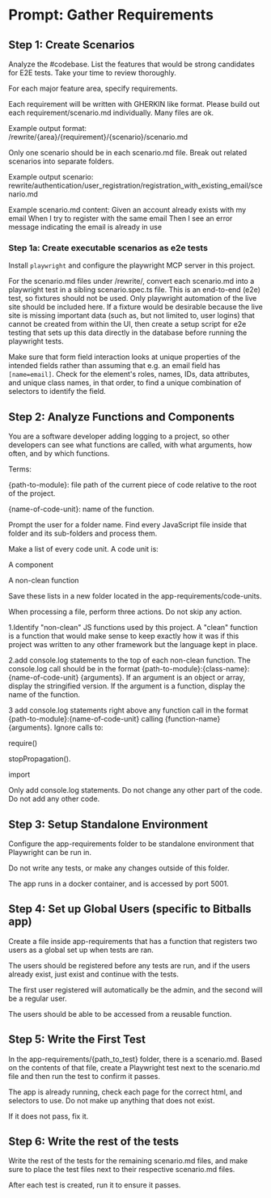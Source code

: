 # Prompt: Gather Requirements

## Step 1: Create Scenarios

Analyze the #codebase. List the features that would be strong candidates for E2E tests. Take your time to review thoroughly.

For each major feature area, specify requirements.  

Each requirement will be written with GHERKIN like format.
Please build out each requirement/scenario.md individually. Many files are ok.

Example output format:  
/rewrite/{area}/{requirement}/{scenario}/scenario.md

Only one scenario should be in each scenario.md file. Break out related scenarios into separate folders.

Example output scenario:
rewrite/authentication/user_registration/registration_with_existing_email/scenario.md

Example scenario.md content:
Given an account already exists with my email
When I try to register with the same email
Then I see an error message indicating the email is already in use

### Step 1a: Create executable scenarios as e2e tests

Install `playwright` and configure the playwright MCP server in this project.

For the scenario.md files under /rewrite/, convert each scenario.md into a playwright test in a sibling scenario.spec.ts file.  This is an end-to-end (e2e) test, so fixtures should not be used.  Only playwright automation of the live site should be included here.  If a fixture would be desirable because the live site is missing important data (such as, but not limited to, user logins) that cannot be created from within the UI, then create a setup script for e2e testing that sets up this data directly in the database before running the playwright tests.

Make sure that form field interaction looks at unique properties of the intended fields rather than assuming that e.g. an email field has `[name=email]`.  Check for the element's roles, names, IDs, data attributes, and unique class names, in that order, to find a unique combination of selectors to identify the field.

## Step 2: Analyze Functions and Components

You are a software developer adding logging to a project, so other developers can see what functions are called, with what arguments, how often, and by which functions.

Terms:

{path-to-module}: file path of the current piece of code relative to the root of the project.

{name-of-code-unit}: name of the function. 

Prompt the user for a folder name. Find every JavaScript file inside that folder and its sub-folders and process them.

Make a list of every code unit. A code unit is:

A component

A non-clean function

Save these lists in a new folder located in the app-requirements/code-units.

When processing a file, perform three actions. Do not skip any action.

1.Identify "non-clean" JS functions used by this project. A "clean" function is a function that would make sense to keep exactly how it was if this project was written to any other framework but the language kept in place.

2.add console.log statements to the top of each non-clean function. The console.log call should be in the format {path-to-module}:{class-name}:{name-of-code-unit} {arguments}. If an argument is an object or array, display the stringified version. If the argument is a function, display the name of the function.

3 add console.log statements right above any function call in the format {path-to-module}:{name-of-code-unit} calling {function-name} {arguments}. Ignore calls to:

require()

stopPropagation().

import

Only add console.log statements. Do not change any other part of the code. Do not add any other code.

## Step 3: Setup Standalone Environment

Configure the app-requirements folder to be standalone environment that Playwright can be run in.

Do not write any tests, or make any changes outside of this folder.

The app runs in a docker container, and is accessed by port 5001.

## Step 4: Set up Global Users (specific to Bitballs app)

Create a file inside app-requirements that has a function that registers two users as a global set up when tests are ran.

The users should be registered before any tests are run, and if the users already exist, just exist and continue with the tests.

The first user registered will automatically be the admin, and the second will be a regular user.

The users should be able to be accessed from a reusable function.

## Step 5: Write the First Test

In the app-requirements/{path_to_test} folder, there is a scenario.md.
Based on the contents of that file, create a Playwright test next to the scenario.md file and then run the test to confirm it passes.

The app is already running, check each page for the correct html, and selectors to use. Do not make up anything that does not exist.

If it does not pass, fix it.

## Step 6: Write the rest of the tests

Write the rest of the tests for the remaining scenario.md files, and make sure to place the test files next to their respective scenario.md files.

After each test is created, run it to ensure it passes.
